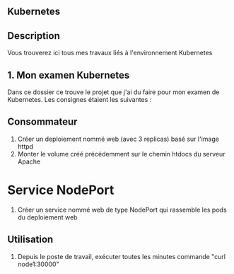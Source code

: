 ## Kubernetes

## Description

Vous trouverez ici tous mes travaux liés à l'environnement Kubernetes

## 1. Mon examen Kubernetes

Dans ce dossier ce trouve le projet que j'ai du faire pour mon examen de Kubernetes.
Les consignes étaient les suivantes :

## Consommateur
1. Créer un deploiement nommé web (avec 3 replicas) basé sur l'image httpd
2. Monter le volume créé précédemment sur le chemin htdocs du serveur Apache

# Service NodePort
1. Créer un service nommé web de type NodePort qui rassemble les pods du deploiement web

## Utilisation
1. Depuis le poste de travail, exécuter toutes les minutes commande "curl node1:30000"
